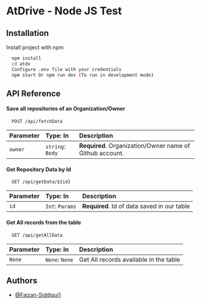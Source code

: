 # AtDrive - Node JS Test




## Installation

Install project with npm

```bash
  npm install
  cd atdv
  Configure .env file with your credentials
  npm start Or npm run dev (To run in development mode)

```
    
## API Reference

#### Save all repositories of an Organization/Owner

```http
  POST /api/fetchData
```

| Parameter | Type: In     | Description                |
| :-------- | :------- | :------------------------- |
| `owner` | `string`: `Body` | **Required**. Organization/Owner name of Github account.  |

#### Get Repository Data by Id 

```http
  GET /api/getData/${id}
```

| Parameter | Type: In| Description                       |
| :-------- | :------- | :-------------------------------- |
| `id`      | `Int`: `Params` | **Required**. Id of data saved in our table |

#### Get All records from the table

```http
  GET /api/getAllData
```

| Parameter | Type: In| Description                       |
| :-------- | :------- | :-------------------------------- |
| `None`      | `None`: `None` | Get All records available in the table |

## Authors

- [@Faizan-Siddiqui1](https://github.com/Faizan-Siddiqui1)

